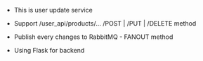 * This is user update service

+ Support /user_api/products/... /POST | /PUT | /DELETE method 

+ Publish every changes to RabbitMQ - FANOUT method

+ Using Flask for backend

